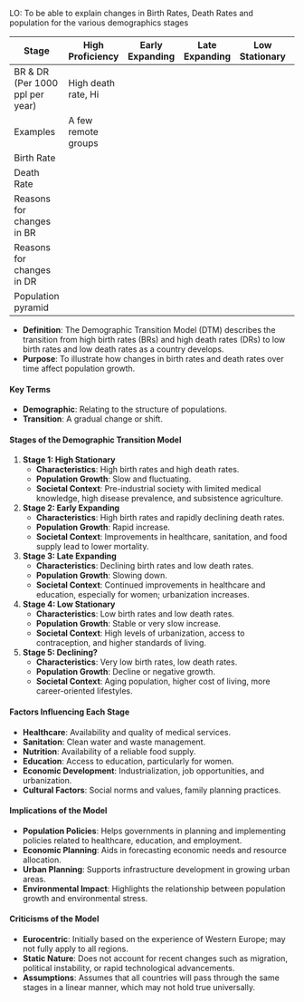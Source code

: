 LO: To be able to explain changes in Birth Rates, Death Rates and population for the various demographics stages

| Stage                           | High Proficiency    | Early Expanding | Late Expanding | Low Stationary | Declining |
| ------------------------------- | ------------------- | --------------- | -------------- | -------------- | --------- |
| BR & DR (Per 1000 ppl per year) | High death rate, Hi |                 |                |                |           |
| Examples                        | A few remote groups |                 |                |                |           |
| Birth Rate                      |                     |                 |                |                |           |
| Death Rate                      |                     |                 |                |                |           |
| Reasons for changes in BR       |                     |                 |                |                |           |
| Reasons for changes in DR       |                     |                 |                |                |           |
| Population pyramid              |                     |                 |                |                |           |

- **Definition**: The Demographic Transition Model (DTM) describes the transition from high birth rates (BRs) and high death rates (DRs) to low birth rates and low death rates as a country develops.
- **Purpose**: To illustrate how changes in birth rates and death rates over time affect population growth.

#### Key Terms
- **Demographic**: Relating to the structure of populations.
- **Transition**: A gradual change or shift.

#### Stages of the Demographic Transition Model
1. **Stage 1: High Stationary**
    - **Characteristics**: High birth rates and high death rates.
    - **Population Growth**: Slow and fluctuating.
    - **Societal Context**: Pre-industrial society with limited medical knowledge, high disease prevalence, and subsistence agriculture.
2. **Stage 2: Early Expanding**
    - **Characteristics**: High birth rates and rapidly declining death rates.
    - **Population Growth**: Rapid increase.
    - **Societal Context**: Improvements in healthcare, sanitation, and food supply lead to lower mortality.
3. **Stage 3: Late Expanding**
    - **Characteristics**: Declining birth rates and low death rates.
    - **Population Growth**: Slowing down.
    - **Societal Context**: Continued improvements in healthcare and education, especially for women; urbanization increases.
4. **Stage 4: Low Stationary**
    - **Characteristics**: Low birth rates and low death rates.
    - **Population Growth**: Stable or very slow increase.
    - **Societal Context**: High levels of urbanization, access to contraception, and higher standards of living.
5. **Stage 5: Declining?**
    - **Characteristics**: Very low birth rates, low death rates.
    - **Population Growth**: Decline or negative growth.
    - **Societal Context**: Aging population, higher cost of living, more career-oriented lifestyles.
#### Factors Influencing Each Stage
- **Healthcare**: Availability and quality of medical services.
- **Sanitation**: Clean water and waste management.
- **Nutrition**: Availability of a reliable food supply.
- **Education**: Access to education, particularly for women.
- **Economic Development**: Industrialization, job opportunities, and urbanization.
- **Cultural Factors**: Social norms and values, family planning practices.
#### Implications of the Model
- **Population Policies**: Helps governments in planning and implementing policies related to healthcare, education, and employment.
- **Economic Planning**: Aids in forecasting economic needs and resource allocation.
- **Urban Planning**: Supports infrastructure development in growing urban areas.
- **Environmental Impact**: Highlights the relationship between population growth and environmental stress.

#### Criticisms of the Model
- **Eurocentric**: Initially based on the experience of Western Europe; may not fully apply to all regions.
- **Static Nature**: Does not account for recent changes such as migration, political instability, or rapid technological advancements.
- **Assumptions**: Assumes that all countries will pass through the same stages in a linear manner, which may not hold true universally.